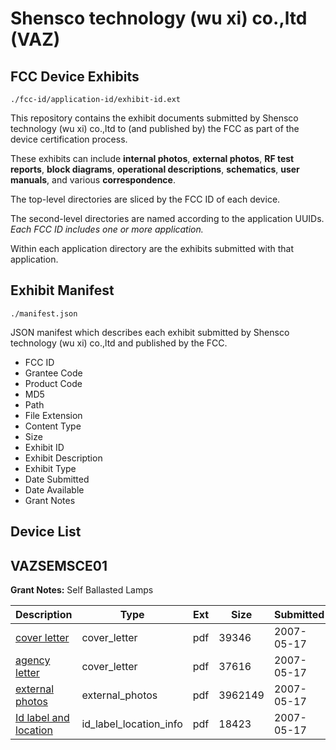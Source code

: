 # Shensco technology (wu xi) co.,ltd (VAZ)
## FCC Device Exhibits

```
./fcc-id/application-id/exhibit-id.ext
```

This repository contains the exhibit documents submitted by Shensco technology (wu xi) co.,ltd to (and published by) the FCC as part of the device certification process.

These exhibits can include **internal photos**, **external photos**, **RF test reports**, **block diagrams**, **operational descriptions**, **schematics**, **user manuals**, and various **correspondence**.

The top-level directories are sliced by the FCC ID of each device.

The second-level directories are named according to the application UUIDs. *Each FCC ID includes one or more application.*

Within each application directory are the exhibits submitted with that application. 

## Exhibit Manifest

```
./manifest.json
```

JSON manifest which describes each exhibit submitted by Shensco technology (wu xi) co.,ltd and published by the FCC.

- FCC ID
- Grantee Code
- Product Code
- MD5
- Path
- File Extension
- Content Type
- Size
- Exhibit ID
- Exhibit Description
- Exhibit Type
- Date Submitted
- Date Available
- Grant Notes

## Device List
## VAZSEMSCE01
**Grant Notes:** Self Ballasted Lamps

| Description | Type | Ext | Size | Submitted | Available |
| ----------- | ---- | --- | ---- | --------- | --------- |
| [cover letter](VAZSEMSCE01/b22ae8aa48c12ce18efa6f15b890af2f/793618.pdf) | cover_letter | pdf | 39346 | 2007-05-17 | 2007-05-17 |
| [agency letter](VAZSEMSCE01/b22ae8aa48c12ce18efa6f15b890af2f/793619.pdf) | cover_letter | pdf | 37616 | 2007-05-17 | 2007-05-17 |
| [external photos](VAZSEMSCE01/b22ae8aa48c12ce18efa6f15b890af2f/793617.pdf) | external_photos | pdf | 3962149 | 2007-05-17 | 2007-05-17 |
| [Id label and location](VAZSEMSCE01/b22ae8aa48c12ce18efa6f15b890af2f/793616.pdf) | id_label_location_info | pdf | 18423 | 2007-05-17 | 2007-05-17 |
